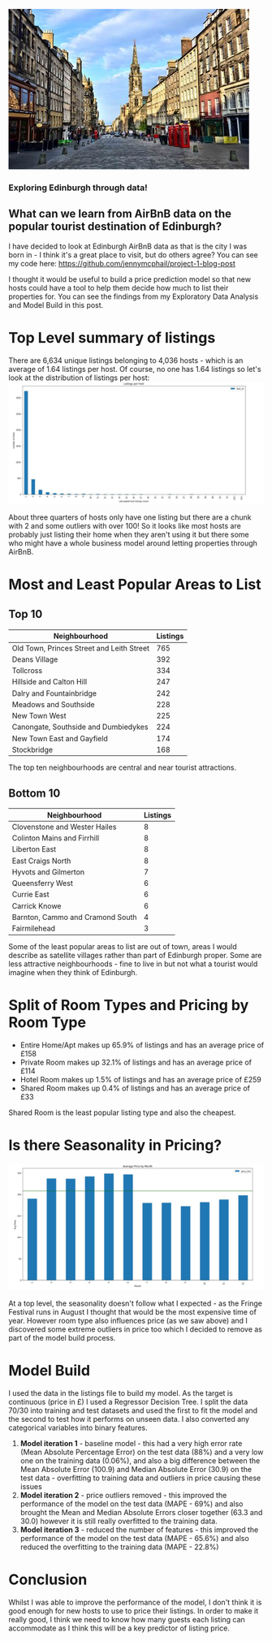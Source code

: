 ![royal_mile](https://github.com/jennymcphail/jennymcphail.github.io/blob/master/royal_mile.jfif?raw=true)
### Exploring Edinburgh through data!
## What can we learn from AirBnB data on the popular tourist destination of Edinburgh?

I have decided to look at Edinburgh AirBnB data as that is the city I was born in - I think it's a great place to visit, but do others agree?
You can see my code here: https://github.com/jennymcphail/project-1-blog-post

I thought it would be useful to build a price prediction model so that new hosts could have a tool to help them decide how much to list their properties for. You can see the findings from my Exploratory Data Analysis and Model Build in this post.

# Top Level summary of listings

There are 6,634 unique listings belonging to 4,036 hosts - which is an average of 1.64 listings per host. Of course, no one has 1.64 listings so let's look at the distribution of listings per host:
![listings_per_host](https://github.com/jennymcphail/jennymcphail.github.io/blob/master/listings_per_host.JPG?raw=true)

About three quarters of hosts only have one listing but there are a chunk with 2 and some outliers with over 100! So it looks like most hosts are probably just listing their home when they aren't using it but there some who might have a whole business model around letting properties through AirBnB.

# Most and Least Popular Areas to List
## Top 10

| Neighbourhood                            | Listings  | 
|------------------------------------------|-----------|
|Old Town, Princes Street and Leith Street | 765       |
|Deans Village                             | 392       |
|Tollcross                                 | 334       |
|Hillside and Calton Hill                  | 247       |
|Dalry and Fountainbridge                  | 242       |
|Meadows and Southside                     | 228       |
|New Town West                             | 225       |
|Canongate, Southside and Dumbiedykes      | 224       |
|New Town East and Gayfield                | 174       |
|Stockbridge                               | 168       |

The top ten neighbourhoods are central and near tourist attractions.

## Bottom 10

| Neighbourhood                            | Listings  | 
|------------------------------------------|-----------|
|Clovenstone and Wester Hailes             | 8         |
|Colinton Mains and Firrhill               | 8         |
|Liberton East                             | 8         |
|East Craigs North                         | 8         |
|Hyvots and Gilmerton                      | 7         |
|Queensferry West                          | 6         |
|Currie East                               | 6         |
|Carrick Knowe                             | 6         |
|Barnton, Cammo and Cramond South          | 4         |
|Fairmilehead                              | 3         |

Some of the least popular areas to list are out of town, areas I would describe as satellite villages rather than part of Edinburgh proper.
Some are less attractive neighbourhoods - fine to live in but not what a tourist would imagine when they think of Edinburgh.

# Split of Room Types and Pricing by Room Type

- Entire Home/Apt makes up 65.9% of listings and has an average price of £158
- Private Room makes up 32.1% of listings and has an average price of £114
- Hotel Room makes up 1.5% of listings and has an average price of £259
- Shared Room makes up 0.4% of listings and has an average price of £33

Shared Room is the least popular listing type and also the cheapest.

# Is there Seasonality in Pricing?
![seasonal_pricing](https://github.com/jennymcphail/jennymcphail.github.io/blob/master/seasonal_pricing.JPG?raw=true)

At a top level, the seasonality doesn't follow what I expected - as the Fringe Festival runs in August I thought that would be the most expensive time of year. However room type also influences price (as we saw above) and I discovered some extreme outliers in price too which I decided to remove as part of the model build process.

# Model Build

I used the data in the listings file to build my model. As the target is continuous (price in £) I used a Regressor Decision Tree. I split the data 70/30 into training and test datasets and used the first to fit the model and the second to test how it performs on unseen data. I also converted any categorical variables into binary features.
1. **Model iteration 1** - baseline model - this had a very high error rate (Mean Absolute Percentage Error) on the test data (88%) and a very low one on the training data (0.06%), and also a big difference between the Mean Absolute Error (100.9) and Median Absolute Error (30.9) on the test data - overfitting to training data and outliers in price causing these issues
2. **Model iteration 2** - price outliers removed - this improved the performance of the model on the test data (MAPE - 69%) and also brought the Mean and Median Absolute Errors closer together (63.3 and 30.0) however it is still really overfitted to the training data.
3. **Model iteration 3** - reduced the number of features - this improved the performance of the model on the test data (MAPE - 65.6%) and also reduced the overfitting to the training data (MAPE - 22.8%) 

# Conclusion

Whilst I was able to improve the performance of the model, I don't think it is good enough for new hosts to use to price their listings. In order to make it really good, I think we need to know how many guests each listing can accommodate as I think this will be a key predictor of listing price.
